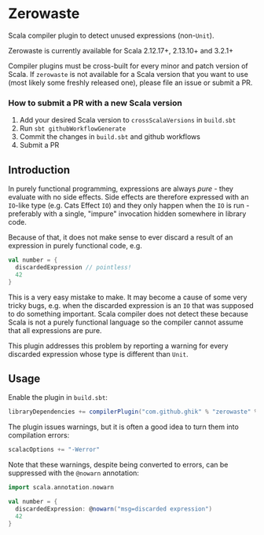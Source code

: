 # Zerowaste

Scala compiler plugin to detect unused expressions (non-`Unit`).

Zerowaste is currently available for Scala 2.12.17+, 2.13.10+ and 3.2.1+

Compiler plugins must be cross-built for every minor and patch version of Scala. If `zerowaste` is not available for a Scala version that you want to use (most likely some freshly released one), please file an issue or submit a PR.

### How to submit a PR with a new Scala version

1. Add your desired Scala version to `crossScalaVersions` in `build.sbt`
1. Run `sbt githubWorkflowGenerate`
1. Commit the changes in `build.sbt` and github workflows
1. Submit a PR

## Introduction

In purely functional programming, expressions are always _pure_ - they evaluate with no side effects.
Side effects are therefore expressed with an `IO`-like type (e.g. Cats Effect `IO`) and they only happen when
the `IO` is run - preferably with a single, "impure" invocation hidden somewhere in library code.

Because of that, it does not make sense to ever discard a result of an expression in purely functional code, e.g.

```scala
val number = {
  discardedExpression // pointless!
  42
}
```

This is a very easy mistake to make. It may become a cause of some very tricky bugs, e.g. when the discarded expression
is an `IO` that was supposed to do something important. Scala compiler does not detect these because Scala
is not a purely functional language so the compiler cannot assume that all expressions are pure.

This plugin addresses this problem by reporting a warning for every discarded expression whose type is different than `Unit`.

## Usage

Enable the plugin in `build.sbt`:

```scala
libraryDependencies += compilerPlugin("com.github.ghik" % "zerowaste" % "<version>" cross CrossVersion.full)
```

The plugin issues warnings, but it is often a good idea to turn them into compilation errors:

```scala
scalacOptions += "-Werror"
```

Note that these warnings, despite being converted to errors, can be suppressed with the `@nowarn` annotation:

```scala
import scala.annotation.nowarn

val number = {
  discardedExpression: @nowarn("msg=discarded expression")
  42
}
```
